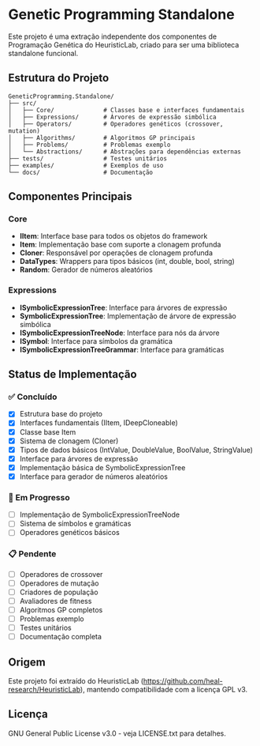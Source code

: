 # Genetic Programming Standalone

Este projeto é uma extração independente dos componentes de Programação Genética do HeuristicLab, criado para ser uma biblioteca standalone funcional.

## Estrutura do Projeto

```
GeneticProgramming.Standalone/
├── src/
│   ├── Core/              # Classes base e interfaces fundamentais
│   ├── Expressions/       # Árvores de expressão simbólica
│   ├── Operators/         # Operadores genéticos (crossover, mutation)
│   ├── Algorithms/        # Algoritmos GP principais
│   ├── Problems/          # Problemas exemplo
│   └── Abstractions/      # Abstrações para dependências externas
├── tests/                 # Testes unitários
├── examples/              # Exemplos de uso
└── docs/                  # Documentação
```

## Componentes Principais

### Core
- **IItem**: Interface base para todos os objetos do framework
- **Item**: Implementação base com suporte a clonagem profunda
- **Cloner**: Responsável por operações de clonagem profunda
- **DataTypes**: Wrappers para tipos básicos (int, double, bool, string)
- **Random**: Gerador de números aleatórios

### Expressions
- **ISymbolicExpressionTree**: Interface para árvores de expressão
- **SymbolicExpressionTree**: Implementação de árvore de expressão simbólica
- **ISymbolicExpressionTreeNode**: Interface para nós da árvore
- **ISymbol**: Interface para símbolos da gramática
- **ISymbolicExpressionTreeGrammar**: Interface para gramáticas

## Status de Implementação

### ✅ Concluído
- [x] Estrutura base do projeto
- [x] Interfaces fundamentais (IItem, IDeepCloneable)
- [x] Classe base Item
- [x] Sistema de clonagem (Cloner)
- [x] Tipos de dados básicos (IntValue, DoubleValue, BoolValue, StringValue)
- [x] Interface para árvores de expressão
- [x] Implementação básica de SymbolicExpressionTree
- [x] Interface para gerador de números aleatórios

### 🔄 Em Progresso
- [ ] Implementação de SymbolicExpressionTreeNode
- [ ] Sistema de símbolos e gramáticas
- [ ] Operadores genéticos básicos

### 📋 Pendente
- [ ] Operadores de crossover
- [ ] Operadores de mutação
- [ ] Criadores de população
- [ ] Avaliadores de fitness
- [ ] Algoritmos GP completos
- [ ] Problemas exemplo
- [ ] Testes unitários
- [ ] Documentação completa

## Origem

Este projeto foi extraído do HeuristicLab (https://github.com/heal-research/HeuristicLab), mantendo compatibilidade com a licença GPL v3.

## Licença

GNU General Public License v3.0 - veja LICENSE.txt para detalhes.
